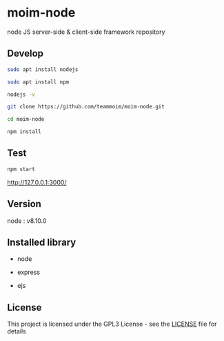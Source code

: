 # moim-node
node JS server-side & client-side framework repository

## Develop

```sh
sudo apt install nodejs
```

```sh
sudo apt install npm
```

```sh
nodejs -v
```

```sh
git clone https://github.com/teammoim/moim-node.git
```

```sh
cd moim-node
```

```sh
npm install
```

## Test

```sh
npm start
```

http://127.0.0.1:3000/

## Version

node : v8.10.0

## Installed library

* node

* express

* ejs

## License

This project is licensed under the GPL3 License - see the [LICENSE](LICENSE.md) file for details
